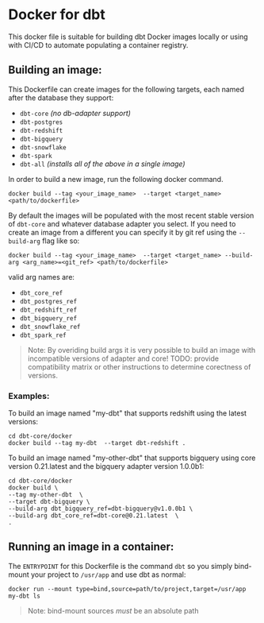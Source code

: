 # Docker for dbt
This docker file is suitable for building dbt Docker images locally or using with CI/CD to automate populating a container registry.


## Building an image:
This Dockerfile can create images for the following targets, each named after the database they support:
* `dbt-core` _(no db-adapter support)_
* `dbt-postgres`
* `dbt-redshift`
* `dbt-bigquery`
* `dbt-snowflake`
* `dbt-spark`
* `dbt-all` _(installs all of the above in a single image)_

In order to build a new image, run the following docker command.
```
docker build --tag <your_image_name>  --target <target_name> <path/to/dockerfile>
```
By default the images will be populated with the most recent stable version of `dbt-core` and whatever database adapter you select.  If you need to create an image from a different you can specify it by git ref using the `--build-arg` flag like so:
```
docker build --tag <your_image_name>  --target <target_name> --build-arg <arg_name>=<git_ref> <path/to/dockerfile>
```
valid arg names are:
* `dbt_core_ref`
* `dbt_postgres_ref`
* `dbt_redshift_ref`
* `dbt_bigquery_ref`
* `dbt_snowflake_ref`
* `dbt_spark_ref`

> Note: By overiding build args it is very possible to build an image with incompatible versions of adapter and core!  TODO: provide compatibility matrix or other instructions to determine corectness of versions.

### Examples:
To build an image named "my-dbt" that supports redshift using the latest versions:
```
cd dbt-core/docker
docker build --tag my-dbt  --target dbt-redshift .
```

To build an image named "my-other-dbt" that supports bigquery using core version 0.21.latest and the bigquery adapter version 1.0.0b1:
```
cd dbt-core/docker
docker build \
--tag my-other-dbt  \
--target dbt-bigquery \
--build-arg dbt_bigquery_ref=dbt-bigquery@v1.0.0b1 \
--build-arg dbt_core_ref=dbt-core@0.21.latest  \
.
```

## Running an image in a container:
The `ENTRYPOINT` for this Dockerfile is the command `dbt` so you simply bind-mount your project to `/usr/app` and use dbt as normal:
```
docker run --mount type=bind,source=path/to/project,target=/usr/app my-dbt ls
```
> Note: bind-mount sources _must_ be an absolute path

